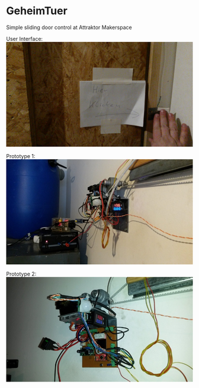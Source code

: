 # GeheimTuer
Simple sliding door control at Attraktor Makerspace

User Interface:
[![GeheimTuer](geheimtuer.jpg)](http://static.openchaos.org/attraktor/bastel/geheimtuer.mp4)

Prototype 1:
![Prototype 1](geheimtuer_proto1.jpg)

Prototype 2:
![Prototype 2](geheimtuer_proto2.jpg)
